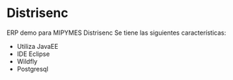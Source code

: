 # Distrisenc
ERP demo para MIPYMES Distrisenc
Se tiene las siguientes características:
- Utiliza JavaEE
- IDE Eclipse
- Wildfly
- Postgresql

